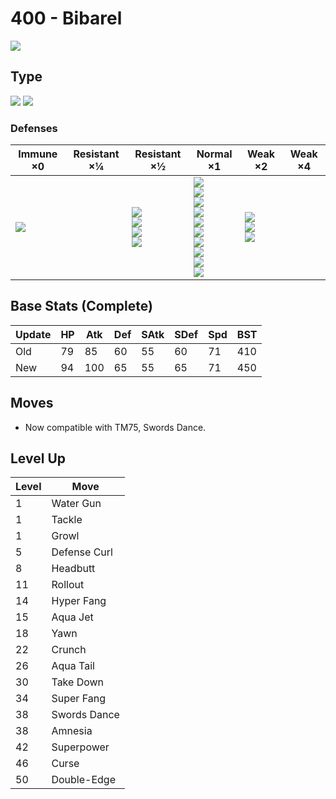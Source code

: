 # 400 - Bibarel
![][400]

## Type

![][normal]  ![][water]

### Defenses

Immune ×0 | Resistant ×¼ | Resistant ×½ | Normal ×1 | Weak ×2 | Weak ×4
---       | ---          | ---          | ---       | ---     | ---
![][ghost]<br> | | ![][steel]<br> ![][fire]<br> ![][water]<br> ![][ice]<br> | ![][normal]<br> ![][flying]<br> ![][poison]<br> ![][ground]<br> ![][rock]<br> ![][bug]<br> ![][psychic]<br> ![][dragon]<br> ![][dark]<br> ![][fairy]<br> | ![][fighting]<br> ![][grass]<br> ![][electric]<br> | | 

## Base Stats (Complete)

Update | HP | Atk | Def | SAtk | SDef | Spd | BST
---    | ---| --- | --- | ---  | ---  | --- | ---
Old    | 79 |  85 |  60 |  55  |  60  |  71  |  410
New    | 94 |  100 |  65 |  55  |  65  |  71  |  450

## Moves

 - Now compatible with TM75, Swords Dance.

## Level Up

Level | Move
---   | ---
  1   | Water Gun
  1   | Tackle
  1   | Growl
  5   | Defense Curl
  8   | Headbutt
 11   | Rollout
 14   | Hyper Fang
 15   | Aqua Jet
 18   | Yawn
 22   | Crunch
 26   | Aqua Tail
 30   | Take Down
 34   | Super Fang
 38   | Swords Dance
 38   | Amnesia
 42   | Superpower
 46   | Curse
 50   | Double-Edge

[400]: ../img/pokemon/400.png
[normal]: ../img/types/normal.png
[fire]: ../img/types/fire.png
[fighting]: ../img/types/fighting.png
[water]: ../img/types/water.png
[flying]: ../img/types/flying.png
[grass]: ../img/types/grass.png
[poison]: ../img/types/poison.png
[electric]: ../img/types/electric.png
[ground]: ../img/types/ground.png
[psychic]: ../img/types/psychic.png
[rock]: ../img/types/rock.png
[ice]: ../img/types/ice.png
[bug]: ../img/types/bug.png
[dragon]: ../img/types/dragon.png
[ghost]: ../img/types/ghost.png
[dark]: ../img/types/dark.png
[steel]: ../img/types/steel.png
[fairy]: ../img/types/fairy.png
